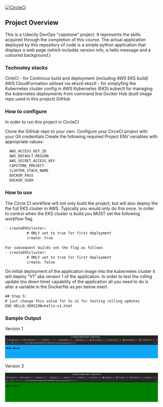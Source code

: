 [![CircleCI](https://circleci.com/gh/ssb68/capstone/tree/master.svg?style=svg)](https://circleci.com/gh/ssb68/capstone/tree/master)

## Project Overview

This is a Udacity DevOps "capstone" project.  It represents the skills acquired through the completion of this course. 
The actual application deployed by this repository of code is a simple python application that displays a web page (which includes version info, a hello message and a coloured background.)

### Technoloy stacks

CirleCI - for Continous build and deployment (including AWS EKS build)
AWS CloudFormation utilised via eksctl
eksctl - for simplyfing the Kubernetes cluster config in AWS
Kubernetes (EKS)
kubectl for managing the kubernetes deployments from command line
Docker Hub (built image repo used in this project)
GitHub

### How to configure
In order to run this project in CircleCI

Clone the GitHub repo to your own.
Configure your CirceCI project with your Git credentials
Create the following required Project ENV variables with appropriate values:
```
  AWS_ACCESS_KEY_ID
  AWS_DEFAULT_REGION
  AWS_SECRET_ACCESS_KEY
  CAPSTONE_PROJECT
  CLUSTER_STACK_NAME
  DOCKER_PASS
  DOCKER_USER
```

### How to use
The Circle CI workflow will not only build the project, but will also deploy the the full EKS cluster in AWS.  Typically you would only do this once.  In order to control when the EKS cluster is build you MUST set the following workflow flag 
```
- createEKScluster: 
          # ONLY set to true for first deployment 
          create: true

For subsequent builds set the flag as follows
- createEKScluster: 
          # ONLY set to true for first deployment 
          create: false
```

On initial deployment of the application image into the kubernetes cluster it will deploy "V1" aka version 1 of the application.  In order to test the rolling update (no down time) capability of the application all you need to do is alter a variable in the Dockerfile as per below exert. 

    ## Step 5:
    # just change this value for to v2 for testing rolling updates
    ENV HELLO_VERSION=hello-v1.html

### Sample Output
Version 1

![image](https://github.com/ssb68/capstone/blob/master/sample-output/V1-Screenshot.png)

Version 2

![image](https://github.com/ssb68/capstone/blob/master/sample-output/V2-Screenshot.png)

